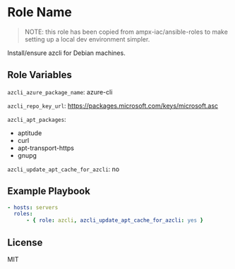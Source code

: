 Role Name
=========

> NOTE: this role has been copied from ampx-iac/ansible-roles to make
setting up a local dev environment simpler.

Install/ensure azcli for Debian machines.


Role Variables
--------------

`azcli_azure_package_name`: azure-cli

`azcli_repo_key_url`: https://packages.microsoft.com/keys/microsoft.asc

`azcli_apt_packages`:
  - aptitude
  - curl
  - apt-transport-https
  - gnupg

`azcli_update_apt_cache_for_azcli`: no


Example Playbook
----------------

```yaml
- hosts: servers
  roles:
      - { role: azcli, azcli_update_apt_cache_for_azcli: yes }
```

License
-------

MIT

